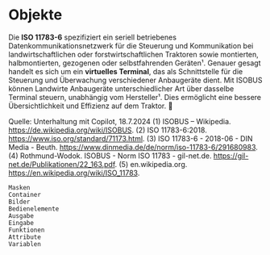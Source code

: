 # Objekte

Die **ISO 11783-6** spezifiziert ein seriell betriebenes Datenkommunikationsnetzwerk für die Steuerung und Kommunikation bei landwirtschaftlichen oder forstwirtschaftlichen Traktoren sowie montierten, halbmontierten, gezogenen oder selbstfahrenden Geräten¹. Genauer gesagt handelt es sich um ein **virtuelles Terminal**, das als Schnittstelle für die Steuerung und Überwachung verschiedener Anbaugeräte dient. Mit ISOBUS können Landwirte Anbaugeräte unterschiedlicher Art über dasselbe Terminal steuern, unabhängig vom Hersteller¹. Dies ermöglicht eine bessere Übersichtlichkeit und Effizienz auf dem Traktor. 🚜

Quelle: Unterhaltung mit Copilot, 18.7.2024
(1) ISOBUS – Wikipedia. https://de.wikipedia.org/wiki/ISOBUS.
(2) ISO 11783-6:2018. https://www.iso.org/standard/71173.html.
(3) ISO 11783-6 - 2018-06 - DIN Media - Beuth. https://www.dinmedia.de/de/norm/iso-11783-6/291680983.
(4) Rothmund-Wodok. ISOBUS - Norm ISO 11783 - gil-net.de. https://gil-net.de/Publikationen/22_163.pdf.
(5) en.wikipedia.org. https://en.wikipedia.org/wiki/ISO_11783.

```{toctree}
Masken
Container
Bilder
Bedienelemente
Ausgabe
Eingabe
Funktionen
Attribute
Variablen
```
